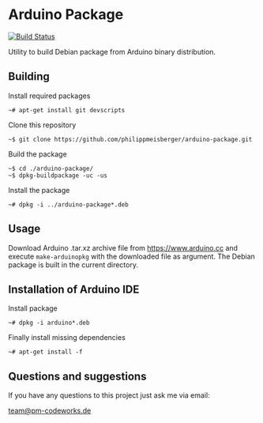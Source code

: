 Arduino Package
===============

[![Build Status](https://travis-ci.org/philippmeisberger/arduino-package.svg?branch=master)](https://travis-ci.org/philippmeisberger/arduino-package)

Utility to build Debian package from Arduino binary distribution.

Building
--------

Install required packages

    ~# apt-get install git devscripts

Clone this repository

    ~$ git clone https://github.com/philippmeisberger/arduino-package.git

Build the package

    ~$ cd ./arduino-package/
    ~$ dpkg-buildpackage -uc -us

Install the package

    ~# dpkg -i ../arduino-package*.deb

Usage
-----

Download Arduino .tar.xz archive file from <https://www.arduino.cc> and execute `make-arduinopkg` with the downloaded file as argument. The Debian package is built in the current directory.

Installation of Arduino IDE
---------------------------

Install package

    ~# dpkg -i arduino*.deb

Finally install missing dependencies

    ~# apt-get install -f

Questions and suggestions
-------------------------

If you have any questions to this project just ask me via email:

<team@pm-codeworks.de>
